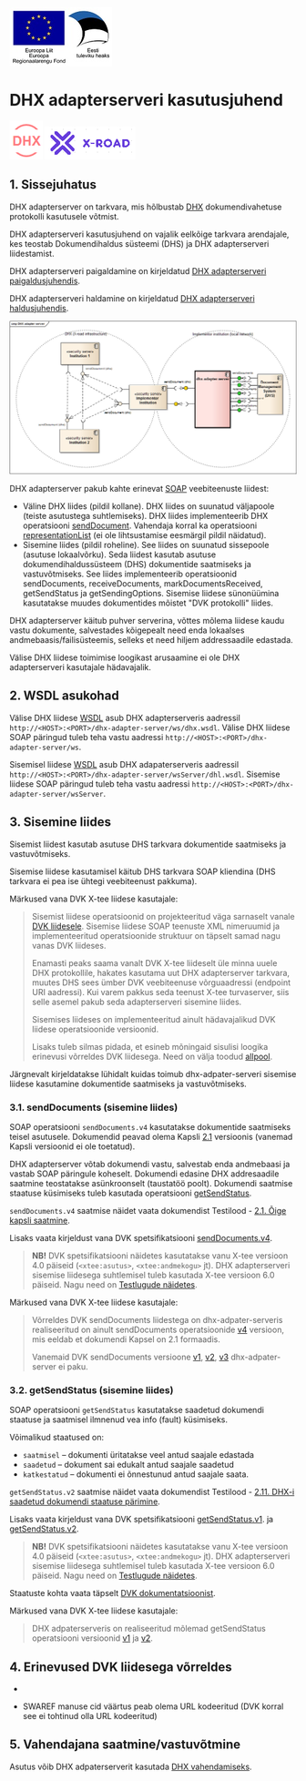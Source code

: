 ![](EL_Regionaalarengu_Fond_horisontaalne.jpg)


# DHX adapterserveri kasutusjuhend

![](DHX.PNG)  ![](X-ROAD.PNG)

## 1. Sissejuhatus
DHX adapterserver on tarkvara, mis hõlbustab [DHX](https://e-gov.github.io/DHX/) dokumendivahetuse protokolli kasutusele võtmist.

DHX adapterserveri kasutusjuhend on vajalik eelkõige tarkvara arendajale, kes teostab Dokumendihaldus süsteemi (DHS) ja DHX adapterserveri liidestamist. 

DHX adapterserveri paigaldamine on kirjeldatud [DHX adapterserveri paigaldusjuhendis](adapter-server-paigaldusjuhend.md).

DHX adapterserveri haldamine on kirjeldatud [DHX adapterserveri haldusjuhendis](adapter-server-haldusjuhend.md).

![](dhx-adapter-server.png)

DHX adapterserver pakub kahte erinevat [SOAP](https://www.w3.org/TR/2000/NOTE-SOAP-20000508/) veebiteenuste liidest:
* Väline DHX liides (pildil kollane). DHX liides on suunatud väljapoole (teiste asutustega suhtlemiseks). DHX liides implementeerib DHX operatsiooni [sendDocument](https://github.com/e-gov/DHX/blob/master/files/sendDocument.md). Vahendaja korral ka operatsiooni [representationList](https://github.com/e-gov/DHX/blob/master/files/representationList.md) (ei ole lihtsustamise eesmärgil pildil näidatud).
* Sisemine liides (pildil roheline). See liides on suunatud sissepoole (asutuse lokaalvõrku). Seda liidest kasutab asutuse dokumendihaldussüsteem (DHS) dokumentide saatmiseks ja vastuvõtmiseks. See liides implementeerib operatsioonid sendDocuments, receiveDocuments, markDocumentsReceived, getSendStatus ja getSendingOptions. Sisemise liidese sünonüümina kasutatakse muudes dokumentides mõistet "DVK protokolli" liides.

DHX adapterserver käitub puhver serverina, võttes mõlema liidese kaudu vastu dokumente, salvestades kõigepealt need enda lokaalses andmebaasis/failisüsteemis, selleks et need hiljem addressaadile edastada.

Välise DHX liidese toimimise loogikast arusaamine ei ole DHX adapterserveri kasutajale hädavajalik.

## 2. WSDL asukohad

Välise DHX liidese [WSDL](../dhx-adapter-ws/src/main/resources/dhx.wsdl) asub DHX adapterserveris aadressil `http://<HOST>:<PORT>/dhx-adapter-server/ws/dhx.wsdl`.
Välise DHX liidese SOAP päringud tuleb teha vastu aadressi `http://<HOST>:<PORT>/dhx-adapter-server/ws`.

Sisemisel liidese [WSDL](../dhx-adapter-server/src/main/resources/dhl.wsdl) asub DHX adapaterserveris aadressil `http://<HOST>:<PORT>/dhx-adapter-server/wsServer/dhl.wsdl`. 
Sisemise liidese SOAP päringud tuleb teha vastu aadressi `http://<HOST>:<PORT>/dhx-adapter-server/wsServer`.
  
## 3. Sisemine liides

Sisemist liidest kasutab asutuse DHS tarkvara dokumentide saatmiseks ja vastuvõtmiseks.

Sisemise liidese kasutamisel käitub DHS tarkvara SOAP kliendina (DHS tarkvara ei pea ise ühtegi veebiteenust pakkuma).

Märkused vana DVK X-tee liidese kasutajale: 
> Sisemist liidese operatsioonid on projekteeritud väga sarnaselt vanale [DVK liidesele](https://github.com/e-gov/DVK/blob/master/doc/DVKspek.md). 
> Sisemise liidese SOAP teenuste XML nimeruumid ja implementeeritud operatsioonide struktuur on täpselt samad nagu vanas DVK liideses.
> 
> Enamasti peaks saama vanalt DVK X-tee liideselt üle minna uuele DHX protokollile, hakates kasutama uut DHX adapterserver tarkvara, muutes DHS sees ümber DVK veebiteenuse võrguaadressi (endpoint URI aadressi).
> Kui varem pakkus seda teenust X-tee turvaserver, siis selle asemel pakub seda adapterserveri sisemine liides.
> 
> Sisemises liideses on implementeeritud ainult hädavajalikud DVK liidese operatsioonide versioonid.
>
> Lisaks tuleb silmas pidada, et esineb mõningaid sisulisi loogika erinevusi võrreldes DVK liidesega. Need on välja toodud [allpool](#4-erinevused-dvk-liidesega-võrreldes). 

Järgnevalt kirjeldatakse lühidalt kuidas toimub dhx-adpater-serveri sisemise liidese kasutamine dokumentide saatmiseks ja vastuvõtmiseks. 

### 3.1. sendDocuments (sisemine liides)

SOAP operatsiooni `sendDocuments.v4` kasutatakse dokumentide saatmiseks teisel asutusele.
Dokumendid peavad olema Kapsli [2.1](https://github.com/e-gov/DHX-adapter/blob/master/dhx-adapter-core/src/main/resources/Dvk_kapsel_vers_2_1_eng_est.xsd) versioonis (vanemad Kapsli versioonid ei ole toetatud).

DHX adapterserver võtab dokumendi vastu, salvestab enda andmebaasi ja vastab SOAP päringule koheselt. 
Dokumendi edasine DHX addresaadile saatmine teostatakse asünkroonselt (taustatöö poolt).
Dokumendi saatmise staatuse küsimiseks tuleb kasutada operatsiooni [getSendStatus](#getsendstatus-sisemine-liides).

`sendDocuments.v4` saatmise näidet vaata dokumendist Testilood - [2.1. Õige kapsli saatmine](adapter-server-testilood.md#2.1).
 
 Lisaks vaata kirjeldust vana DVK spetsifikatsiooni [sendDocuments.v4](https://github.com/e-gov/DVK/blob/master/doc/DVKspek.md#senddocumentsv4). 
> **NB!** DVK spetsifikatsiooni näidetes kasutatakse vanu X-tee versioon 4.0 päiseid (`<xtee:asutus>`, `<xtee:andmekogu>` jt). 
> DHX adapterserveri sisemise liidesega suhtlemisel tuleb kasutada  X-tee versioon 6.0 päiseid. Nagu need on [Testlugude näidetes](adapter-server-testilood.md#2.1).

Märkused vana DVK X-tee liidese kasutajale:
> Võrreldes DVK sendDocuments liidestega on dhx-adpater-serveris realiseeritud on ainult sendDocuments operatsioonide [v4](https://github.com/e-gov/DVK/blob/master/doc/DVKspek.md#senddocumentsv4) versioon, mis eeldab et dokumendi Kapsel on 2.1 formaadis.
>
> Vanemaid DVK sendDocuments versioone [v1](https://github.com/e-gov/DVK/blob/master/doc/DVKspek.md#senddocumentsv1), [v2](https://github.com/e-gov/DVK/blob/master/doc/DVKspek.md#senddocumentsv2), [v3](https://github.com/e-gov/DVK/blob/master/doc/DVKspek.md#senddocumentsv3) dhx-adpater-server ei paku.


### 3.2. getSendStatus (sisemine liides)

SOAP operatsiooni `getSendStatus` kasutatakse saadetud dokumendi staatuse ja saatmisel ilmnenud vea info (fault) küsimiseks.

Võimalikud staatused on:
* `saatmisel` – dokumenti üritatakse veel antud saajale edastada
* `saadetud` – dokument sai edukalt antud saajale saadetud
* `katkestatud` – dokumenti ei õnnestunud antud saajale saata.

`getSendStatus.v2` saatmise näidet vaata dokumendist Testilood - [2.11. DHX-i saadetud dokumendi staatuse pärimine](adapter-server-testilood.md#2.11).

Lisaks vaata kirjeldust vana DVK spetsifikatsiooni [getSendStatus.v1](https://github.com/e-gov/DVK/blob/master/doc/DVKspek.md#getsendstatusv1). ja [getSendStatus.v2](https://github.com/e-gov/DVK/blob/master/doc/DVKspek.md#getsendstatusv2).
 
> **NB!** DVK spetsifikatsiooni näidetes kasutatakse vanu X-tee versioon 4.0 päiseid (`<xtee:asutus>`, `<xtee:andmekogu>` jt). 
> DHX adapterserveri sisemise liidesega suhtlemisel tuleb kasutada  X-tee versioon 6.0 päiseid. Nagu need on [Testlugude näidetes](adapter-server-testilood.md#2.11).


Staatuste kohta vaata täpselt [DVK dokumentatsioonist](https://github.com/e-gov/DVK/blob/master/doc/DVKspek.md#edastatud-dokumentide-staatuse-kontroll).

Märkused vana DVK X-tee liidese kasutajale:
> DHX adpaterserveris on realiseeritud mõlemad getSendStatus operatsiooni versioonid [v1](https://github.com/e-gov/DVK/blob/master/doc/DVKspek.md#getsendstatusv1) ja [v2](https://github.com/e-gov/DVK/blob/master/doc/DVKspek.md#getsendstatusv2).


## 4. Erinevused DVK liidesega võrreldes

* 

* SWAREF manuse cid väärtus peab olema URL kodeeritud (DVK korral see ei tohtinud olla URL kodeeritud)

## 5. Vahendajana saatmine/vastuvõtmine

Asutus võib DHX adpaterserverit kasutada [DHX vahendamiseks](https://e-gov.github.io/DHX/#6-vahendamine). 



 

